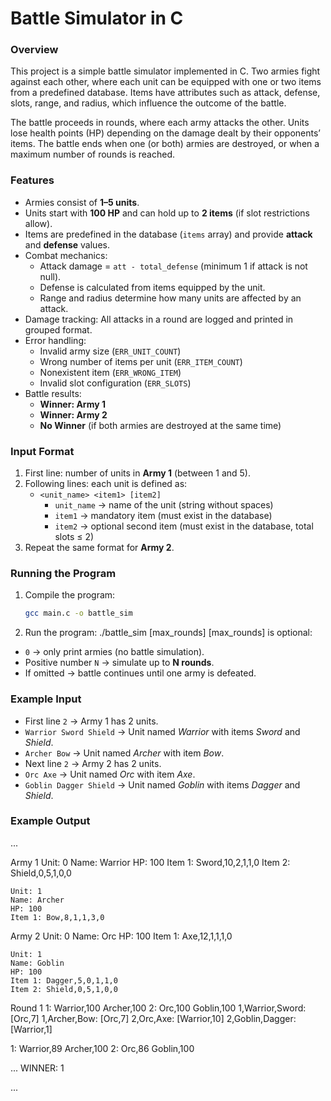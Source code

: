 # Battle Simulator in C

### Overview
This project is a simple battle simulator implemented in C. Two armies fight against each other, where each unit can be equipped with one or two items from a predefined database. Items have attributes such as attack, defense, slots, range, and radius, which influence the outcome of the battle.

The battle proceeds in rounds, where each army attacks the other. Units lose health points (HP) depending on the damage dealt by their opponents’ items. The battle ends when one (or both) armies are destroyed, or when a maximum number of rounds is reached.

### Features
- Armies consist of **1–5 units**.
- Units start with **100 HP** and can hold up to **2 items** (if slot restrictions allow).
- Items are predefined in the database (`items` array) and provide **attack** and **defense** values.
- Combat mechanics:
  - Attack damage = `att - total_defense` (minimum 1 if attack is not null).
  - Defense is calculated from items equipped by the unit.
  - Range and radius determine how many units are affected by an attack.
- Damage tracking: All attacks in a round are logged and printed in grouped format.
- Error handling:
  - Invalid army size (`ERR_UNIT_COUNT`)
  - Wrong number of items per unit (`ERR_ITEM_COUNT`)
  - Nonexistent item (`ERR_WRONG_ITEM`)
  - Invalid slot configuration (`ERR_SLOTS`)
- Battle results:
  - **Winner: Army 1**
  - **Winner: Army 2**
  - **No Winner** (if both armies are destroyed at the same time)

### Input Format
1. First line: number of units in **Army 1** (between 1 and 5).
2. Following lines: each unit is defined as:
   - `<unit_name> <item1> [item2]`
     - `unit_name` → name of the unit (string without spaces)
     - `item1` → mandatory item (must exist in the database)
     - `item2` → optional second item (must exist in the database, total slots ≤ 2)
3. Repeat the same format for **Army 2**.
   
### Running the Program
1. Compile the program:
   ```bash
   gcc main.c -o battle_sim
2. Run the program:
   ./battle_sim [max_rounds]
   [max_rounds] is optional:
  - `0` → only print armies (no battle simulation).
  - Positive number `N` → simulate up to **N rounds**.
  - If omitted → battle continues until one army is defeated.

### Example Input
- First line `2` → Army 1 has 2 units.
- `Warrior Sword Shield` → Unit named *Warrior* with items *Sword* and *Shield*.
- `Archer Bow` → Unit named *Archer* with item *Bow*.
- Next line `2` → Army 2 has 2 units.
- `Orc Axe` → Unit named *Orc* with item *Axe*.
- `Goblin Dagger Shield` → Unit named *Goblin* with items *Dagger* and *Shield*.

### Example Output
...

Army 1
    Unit: 0
    Name: Warrior
    HP: 100
    Item 1: Sword,10,2,1,1,0
    Item 2: Shield,0,5,1,0,0

    Unit: 1
    Name: Archer
    HP: 100
    Item 1: Bow,8,1,1,3,0

Army 2
    Unit: 0
    Name: Orc
    HP: 100
    Item 1: Axe,12,1,1,1,0

    Unit: 1
    Name: Goblin
    HP: 100
    Item 1: Dagger,5,0,1,1,0
    Item 2: Shield,0,5,1,0,0

Round 1
1: Warrior,100 Archer,100 
2: Orc,100 Goblin,100 
1,Warrior,Sword:        [Orc,7]
1,Archer,Bow:        [Orc,7]
2,Orc,Axe:        [Warrior,10]
2,Goblin,Dagger:        [Warrior,1] 

1: Warrior,89 Archer,100 
2: Orc,86 Goblin,100 

...
WINNER: 1

...
